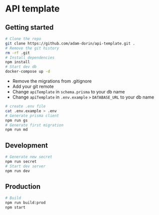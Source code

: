 # API template

## Getting started

```bash
# Clone the repo
git clone https://github.com/adam-dorin/api-template.git .
# Remove the git history
rm -rf .git
# Install dependencies
npm install
# Start dev db
docker-compose up -d
```
* Remove the migrations from .gitignore
* Add your git remote
* Change `apiTemplate` in `schema.prisma` to your db name
* Change `apiTemplate` in `.env.example` `>` `DATABASE_URL` to your db name

```bash
# create .env file
cat .env.example > .env
# Generate prisma client
npm run gs
# Generate first migration
npm run md
```

## Development

```bash
# Generate new secret
npm run secret
# Start dev server
npm run dev
```

## Production

```bash
# Build
npm run build:prod
npm start
```
